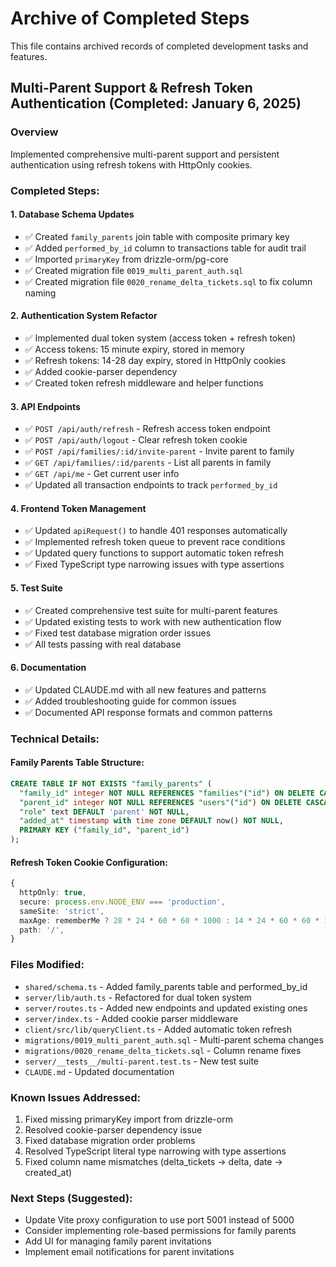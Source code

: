 # Archive of Completed Steps

This file contains archived records of completed development tasks and features.

## Multi-Parent Support & Refresh Token Authentication (Completed: January 6, 2025)

### Overview
Implemented comprehensive multi-parent support and persistent authentication using refresh tokens with HttpOnly cookies.

### Completed Steps:

#### 1. **Database Schema Updates**
- ✅ Created `family_parents` join table with composite primary key
- ✅ Added `performed_by_id` column to transactions table for audit trail
- ✅ Imported `primaryKey` from drizzle-orm/pg-core
- ✅ Created migration file `0019_multi_parent_auth.sql`
- ✅ Created migration file `0020_rename_delta_tickets.sql` to fix column naming

#### 2. **Authentication System Refactor**
- ✅ Implemented dual token system (access token + refresh token)
- ✅ Access tokens: 15 minute expiry, stored in memory
- ✅ Refresh tokens: 14-28 day expiry, stored in HttpOnly cookies
- ✅ Added cookie-parser dependency
- ✅ Created token refresh middleware and helper functions

#### 3. **API Endpoints**
- ✅ `POST /api/auth/refresh` - Refresh access token endpoint
- ✅ `POST /api/auth/logout` - Clear refresh token cookie
- ✅ `POST /api/families/:id/invite-parent` - Invite parent to family
- ✅ `GET /api/families/:id/parents` - List all parents in family
- ✅ `GET /api/me` - Get current user info
- ✅ Updated all transaction endpoints to track `performed_by_id`

#### 4. **Frontend Token Management**
- ✅ Updated `apiRequest()` to handle 401 responses automatically
- ✅ Implemented refresh token queue to prevent race conditions
- ✅ Updated query functions to support automatic token refresh
- ✅ Fixed TypeScript type narrowing issues with type assertions

#### 5. **Test Suite**
- ✅ Created comprehensive test suite for multi-parent features
- ✅ Updated existing tests to work with new authentication flow
- ✅ Fixed test database migration order issues
- ✅ All tests passing with real database

#### 6. **Documentation**
- ✅ Updated CLAUDE.md with all new features and patterns
- ✅ Added troubleshooting guide for common issues
- ✅ Documented API response formats and common patterns

### Technical Details:

#### Family Parents Table Structure:
```sql
CREATE TABLE IF NOT EXISTS "family_parents" (
  "family_id" integer NOT NULL REFERENCES "families"("id") ON DELETE CASCADE,
  "parent_id" integer NOT NULL REFERENCES "users"("id") ON DELETE CASCADE,
  "role" text DEFAULT 'parent' NOT NULL,
  "added_at" timestamp with time zone DEFAULT now() NOT NULL,
  PRIMARY KEY ("family_id", "parent_id")
);
```

#### Refresh Token Cookie Configuration:
```typescript
{
  httpOnly: true,
  secure: process.env.NODE_ENV === 'production',
  sameSite: 'strict',
  maxAge: rememberMe ? 28 * 24 * 60 * 60 * 1000 : 14 * 24 * 60 * 60 * 1000,
  path: '/',
}
```

### Files Modified:
- `shared/schema.ts` - Added family_parents table and performed_by_id
- `server/lib/auth.ts` - Refactored for dual token system
- `server/routes.ts` - Added new endpoints and updated existing ones
- `server/index.ts` - Added cookie parser middleware
- `client/src/lib/queryClient.ts` - Added automatic token refresh
- `migrations/0019_multi_parent_auth.sql` - Multi-parent schema changes
- `migrations/0020_rename_delta_tickets.sql` - Column rename fixes
- `server/__tests__/multi-parent.test.ts` - New test suite
- `CLAUDE.md` - Updated documentation

### Known Issues Addressed:
1. Fixed missing primaryKey import from drizzle-orm
2. Resolved cookie-parser dependency issue
3. Fixed database migration order problems
4. Resolved TypeScript literal type narrowing with type assertions
5. Fixed column name mismatches (delta_tickets → delta, date → created_at)

### Next Steps (Suggested):
- Update Vite proxy configuration to use port 5001 instead of 5000
- Consider implementing role-based permissions for family parents
- Add UI for managing family parent invitations
- Implement email notifications for parent invitations